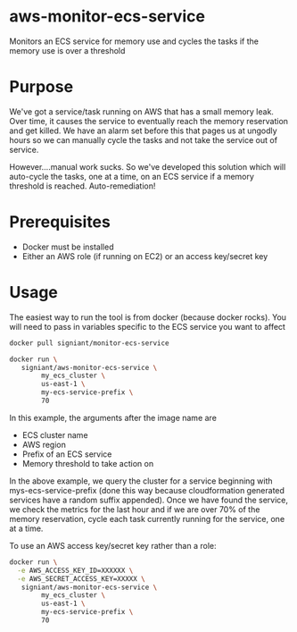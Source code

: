 # aws-monitor-ecs-service
Monitors an ECS service for memory use and cycles the tasks if the memory use is over a threshold

# Purpose
We've got a service/task running on AWS that has a small memory leak.  Over time, it causes the service to eventually reach the memory reservation and get killed.  We have an alarm set before this that pages us at ungodly hours so we can manually cycle the tasks and not take the service out of service.

However....manual work sucks. So we've developed this solution which will auto-cycle the tasks, one at a time, on an ECS service if a memory threshold is reached.  Auto-remediation!


# Prerequisites
* Docker must be installed
* Either an AWS role (if running on EC2) or an access key/secret key

# Usage

The easiest way to run the tool is from docker (because docker rocks).  You will need to  pass in variables specific to the ECS service you want to affect

```bash
docker pull signiant/monitor-ecs-service
```

```bash
docker run \
   signiant/aws-monitor-ecs-service \
        my_ecs_cluster \
        us-east-1 \
        my-ecs-service-prefix \
        70
```

In this example, the arguments after the image name are

* ECS cluster name
* AWS region
* Prefix of an ECS service
* Memory threshold to take action on

In the above example, we query the cluster for a service beginning with mys-ecs-service-prefix (done this way because cloudformation generated services have a random suffix appended).  Once we have found the service, we check the metrics for the last hour and if we are over 70% of the memory reservation, cycle each task currently running for the service, one at a time.

To use an AWS access key/secret key rather than a role:

```bash
docker run \
  -e AWS_ACCESS_KEY_ID=XXXXXX \
  -e AWS_SECRET_ACCESS_KEY=XXXXX \
   signiant/aws-monitor-ecs-service \
        my_ecs_cluster \
        us-east-1 \
        my-ecs-service-prefix \
        70
```
